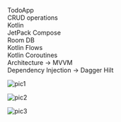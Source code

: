 TodoApp<br/>
CRUD operations<br/>
Kotlin<br/>
JetPack Compose<br/>
Room DB<br/>
Kotlin Flows<br/>
Kotlin Coroutines<br/>
Architecture -> MVVM<br/>
Dependency Injection -> Dagger Hilt

![pic1](https://github.com/vibhoooo/TodoApp/assets/96656912/072f838b-10a2-4d3c-ba01-10b763ba040a)

![pic2](https://github.com/vibhoooo/TodoApp/assets/96656912/e8486a87-4dd5-446b-8279-5006d562564d)

![pic3](https://github.com/vibhoooo/TodoApp/assets/96656912/f4f484f3-e2fc-43d9-a64a-fda200b5fa8f)
